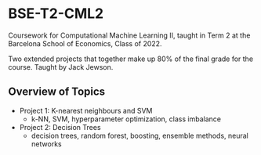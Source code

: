 # BSE-T2-CML2

Coursework for Computational Machine Learning II, taught in Term 2 at the Barcelona School of Economics, Class of 2022.

Two extended projects that together make up 80% of the final grade for the course. Taught by Jack Jewson.

## Overview of Topics
* Project 1: K-nearest neighbours and SVM
    * k-NN, SVM, hyperparameter optimization, class imbalance
* Project 2: Decision Trees
    * decision trees, random forest, boosting, ensemble methods, neural networks
